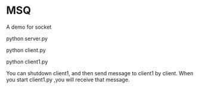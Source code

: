 # MSQ
A demo for socket

python server.py

python client.py

python client1.py

You can shutdown client1, and then send message to client1 by client. 
When you start client1.py ,you will receive that message. 
